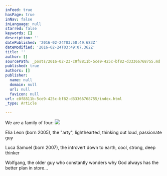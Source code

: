 ```yaml
---
inFeed: true
hasPage: true
inNav: false
inLanguage: null
starred: false
keywords: []
description: ''
datePublished: '2016-02-24T03:50:49.683Z'
dateModified: '2016-02-24T03:49:07.362Z'
title: ''
author: []
sourcePath: _posts/2016-02-23-c0f8811b-5ce9-425c-bf82-d33366768755.md
published: true
authors: []
publisher:
  name: null
  domain: null
  url: null
  favicon: null
url: c0f8811b-5ce9-425c-bf82-d33366768755/index.html
_type: Article

---
```

We are a family of four:
![](https://the-grid-user-content.s3-us-west-2.amazonaws.com/a00d846e-031c-4f00-8198-f54cf5378075.jpg)

Elia Leon (born 2005), the "arty", lighthearted, thinking out loud, passionate guy 

Luca Samuel (born 2007), the introvert down to earth, cool, strong, deep thinker

Wolfgang, the older guy who constantly wonders why God always has the better plan in store...